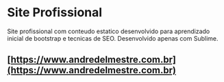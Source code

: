 # Site Profissional

Site profissional com conteudo estatico desenvolvido para aprendizado inicial de bootstrap e tecnicas de SEO. Desenvolvido apenas com Sublime.

## [https://www.andredelmestre.com.br](https://www.andredelmestre.com.br)
